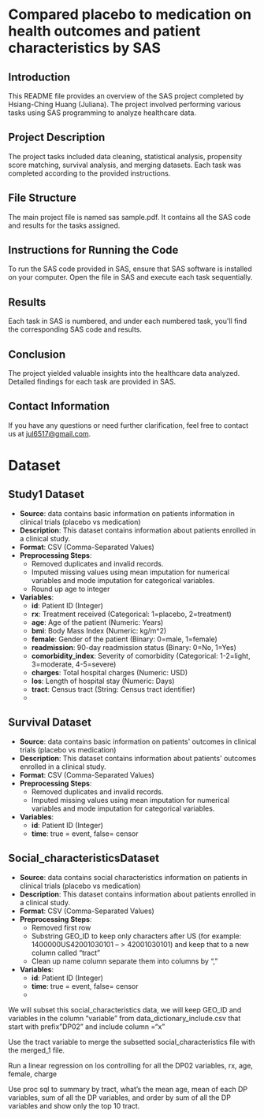 # Compared placebo to medication on health outcomes and patient characteristics by SAS <!-- omit in toc -->

## Introduction
This README file provides an overview of the SAS project completed by Hsiang-Ching Huang (Juliana). The project involved performing various tasks using SAS programming to analyze healthcare data.

## Project Description
The project tasks included data cleaning, statistical analysis, propensity score matching, survival analysis, and merging datasets. Each task was completed according to the provided instructions.

## File Structure
The main project file is named sas sample.pdf. It contains all the SAS code and results for the tasks assigned.

## Instructions for Running the Code
To run the SAS code provided in SAS, ensure that SAS software is installed on your computer. Open the file in SAS and execute each task sequentially.

## Results
Each task in SAS is numbered, and under each numbered task, you'll find the corresponding SAS code and results.

## Conclusion
The project yielded valuable insights into the healthcare data analyzed. Detailed findings for each task are provided in SAS.

## Contact Information
If you have any questions or need further clarification, feel free to contact us at jul6517@gmail.com.

# Dataset

## Study1 Dataset

- **Source**: data contains basic information on patients information in clinical trials (placebo vs medication) 
- **Description**: This dataset contains information about patients enrolled in a clinical study.
- **Format**: CSV (Comma-Separated Values)
- **Preprocessing Steps**: 
  - Removed duplicates and invalid records.
  - Imputed missing values using mean imputation for numerical variables and mode imputation for categorical variables.
  - Round up age to integer
- **Variables**:
  - **id**: Patient ID (Integer)
  - **rx**: Treatment received (Categorical: 1=placebo, 2=treatment)
  - **age**: Age of the patient (Numeric: Years)
  - **bmi**: Body Mass Index (Numeric: kg/m^2)
  - **female**: Gender of the patient (Binary: 0=male, 1=female)
  - **readmission**: 90-day readmission status (Binary: 0=No, 1=Yes)
  - **comorbidity_index**: Severity of comorbidity (Categorical: 1-2=light, 3=moderate, 4-5=severe)
  - **charges**: Total hospital charges (Numeric: USD)
  - **los**: Length of hospital stay (Numeric: Days)
  - **tract**: Census tract (String: Census tract identifier)
  - 
## Survival Dataset
- **Source**: data contains basic information on patients' outcomes in clinical trials (placebo vs medication) 
- **Description**: This dataset contains information about patients' outcomes enrolled in a clinical study.
- **Format**: CSV (Comma-Separated Values)
- **Preprocessing Steps**: 
  - Removed duplicates and invalid records.
  - Imputed missing values using mean imputation for numerical variables and mode imputation for categorical variables.
- **Variables**:
  - **id**: Patient ID (Integer)
  - **time**: true = event, false= censor
 
## Social_characteristicsDataset
- **Source**: data contains social characteristics information on patients in clinical trials (placebo vs medication) 
- **Description**: This dataset contains information about patients enrolled in a clinical study.
- **Format**: CSV (Comma-Separated Values)
- **Preprocessing Steps**: 
  - Removed first row
  - Substring GEO_ID to keep only characters after US (for example: 1400000US42001030101 – > 42001030101) and keep that to a new column called “tract”
  - Clean up name column separate them into columns by “,”
- **Variables**:
  - **id**: Patient ID (Integer)
  - **time**: true = event, false= censor
  - 


We will subset this social_characteristics data, we will keep GEO_ID and variables in the column “variable” from data_dictionary_include.csv that start with prefix”DP02” and include column =“x”

Use the tract variable to merge the subsetted social_characteristics file with the merged_1 file.

Run a linear regression on los controlling for all the DP02 variables, rx, age, female, charge

Use proc sql to summary by tract, what’s the mean age, mean of each DP variables, sum of all the DP variables, and order by sum of all the DP variables and show only the top 10 tract.
